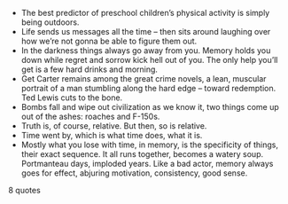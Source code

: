  - The best predictor of preschool children’s physical activity is simply being outdoors.
 - Life sends us messages all the time – then sits around laughing over how we’re not gonna be able to figure them out.
 - In the darkness things always go away from you. Memory holds you down while regret and sorrow kick hell out of you. The only help you’ll get is a few hard drinks and morning.
 - Get Carter remains among the great crime novels, a lean, muscular portrait of a man stumbling along the hard edge – toward redemption. Ted Lewis cuts to the bone.
 - Bombs fall and wipe out civilization as we know it, two things come up out of the ashes: roaches and F-150s.
 - Truth is, of course, relative. But then, so is relative.
 - Time went by, which is what time does, what it is.
 - Mostly what you lose with time, in memory, is the specificity of things, their exact sequence. It all runs together, becomes a watery soup. Portmanteau days, imploded years. Like a bad actor, memory always goes for effect, abjuring motivation, consistency, good sense.

8 quotes